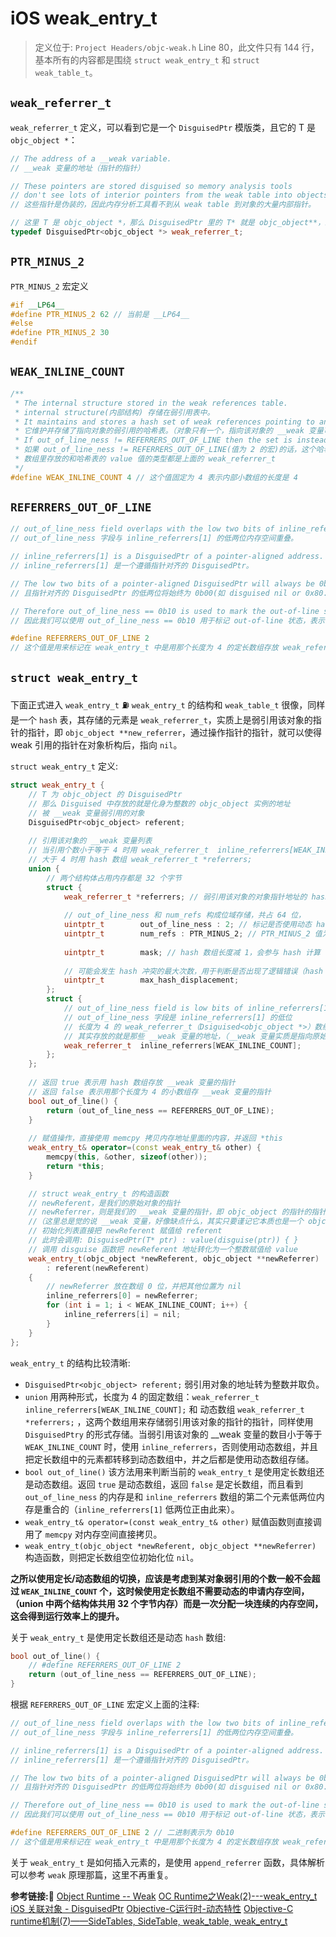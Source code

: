 #  iOS weak_entry_t

> 定义位于: `Project Headers/objc-weak.h` Line 80，此文件只有 144 行，基本所有的内容都是围绕 `struct weak_entry_t` 和 `struct weak_table_t`。

## `weak_referrer_t`
`weak_referrer_t` 定义，可以看到它是一个 `DisguisedPtr` 模版类，且它的 T 是 `objc_object *`：
```c++
// The address of a __weak variable.
// __weak 变量的地址（指针的指针）

// These pointers are stored disguised so memory analysis tools 
// don't see lots of interior pointers from the weak table into objects.
// 这些指针是伪装的，因此内存分析工具看不到从 weak table 到对象的大量内部指针。

// 这里 T 是 objc_object *，那么 DisguisedPtr 里的 T* 就是 objc_object**，即为指针的指针
typedef DisguisedPtr<objc_object *> weak_referrer_t;
```

## `PTR_MINUS_2`
`PTR_MINUS_2` 宏定义
```c++
#if __LP64__
#define PTR_MINUS_2 62 // 当前是 __LP64__
#else
#define PTR_MINUS_2 30
#endif
```

## `WEAK_INLINE_COUNT`
```c++
/**
 * The internal structure stored in the weak references table. 
 * internal structure(内部结构) 存储在弱引用表中。
 * It maintains and stores a hash set of weak references pointing to an object.
 * 它维护并存储了指向对象的弱引用的哈希表。（对象只有一个，指向该对象的 __weak 变量可以有多个）
 * If out_of_line_ness != REFERRERS_OUT_OF_LINE then the set is instead a small inline array.
 * 如果 out_of_line_ness != REFERRERS_OUT_OF_LINE(值为 2 的宏)的话，这个哈希表用一个长度为 4 的内部数组代替。
 * 数组里存放的和哈希表的 value 值的类型都是上面的 weak_referrer_t 
 */
#define WEAK_INLINE_COUNT 4 // 这个值固定为 4 表示内部小数组的长度是 4
```

## `REFERRERS_OUT_OF_LINE`
```c++
// out_of_line_ness field overlaps with the low two bits of inline_referrers[1].
// out_of_line_ness 字段与 inline_referrers[1] 的低两位内存空间重叠。

// inline_referrers[1] is a DisguisedPtr of a pointer-aligned address.
// inline_referrers[1] 是一个遵循指针对齐的 DisguisedPtr。

// The low two bits of a pointer-aligned DisguisedPtr will always be 0b00 (disguised nil or 0x80..00) or 0b11 (any other address).
// 且指针对齐的 DisguisedPtr 的低两位将始终为 0b00(如 disguised nil or 0x80..00) 或 0b11（任何其他地址）

// Therefore out_of_line_ness == 0b10 is used to mark the out-of-line state.
// 因此我们可以使用 out_of_line_ness == 0b10 用于标记 out-of-line 状态，表示使用的是定长数组还是动态数组。

#define REFERRERS_OUT_OF_LINE 2 
// 这个值是用来标记在 weak_entry_t 中是用那个长度为 4 的定长数组存放 weak_referrer_t（__weak 变量），还是用 hash 数组来存放
```

## `struct weak_entry_t`

下面正式进入 `weak_entry_t` ⛽️
`weak_entry_t` 的结构和 `weak_table_t` 很像，同样是一个 `hash` 表，其存储的元素是 `weak_referrer_t`，实质上是弱引用该对象的指针的指针，即 `objc_object **new_referrer`，通过操作指针的指针，就可以使得 weak 引用的指针在对象析构后，指向 `nil`。

`struct weak_entry_t` 定义:
```c++
struct weak_entry_t {
    // T 为 objc_object 的 DisguisedPtr
    // 那么 Disguised 中存放的就是化身为整数的 objc_object 实例的地址
    // 被 __weak 变量弱引用的对象
    DisguisedPtr<objc_object> referent;
    
    // 引用该对象的 __weak 变量列表
    // 当引用个数小于等于 4 时用 weak_referrer_t  inline_referrers[WEAK_INLINE_COUNT]
    // 大于 4 时用 hash 数组 weak_referrer_t *referrers;
    union {
        // 两个结构体占用内存都是 32 个字节
        struct {
            weak_referrer_t *referrers; // 弱引用该对象的对象指针地址的 hash 数组
            
            // out_of_line_ness 和 num_refs 构成位域存储，共占 64 位，
            uintptr_t        out_of_line_ness : 2; // 标记是否使用动态 hash 数组
            uintptr_t        num_refs : PTR_MINUS_2; // PTR_MINUS_2 值为 62。hash 数组中的元素个数
            
            uintptr_t        mask; // hash 数组长度减 1，会参与 hash 计算
            
            // 可能会发生 hash 冲突的最大次数，用于判断是否出现了逻辑错误（hash 表中的冲突次数绝对不会超过该值）
            uintptr_t        max_hash_displacement;
        };
        struct {
            // out_of_line_ness field is low bits of inline_referrers[1]
            // out_of_line_ness 字段是 inline_referrers[1] 的低位
            // 长度为 4 的 weak_referrer_t（Dsiguised<objc_object *>）数组
            // 其实存放的就是那些 __weak 变量的地址，（__weak 变量实质是指向原始对象类型的指针）
            weak_referrer_t  inline_referrers[WEAK_INLINE_COUNT];
        };
    };
    
    // 返回 true 表示用 hash 数组存放 __weak 变量的指针
    // 返回 false 表示用那个长度为 4 的小数组存 __weak 变量的指针
    bool out_of_line() {
        return (out_of_line_ness == REFERRERS_OUT_OF_LINE);
    }
    
    // 赋值操作，直接使用 memcpy 拷贝内存地址里面的内容，并返回 *this
    weak_entry_t& operator=(const weak_entry_t& other) {
        memcpy(this, &other, sizeof(other));
        return *this;
    }

    // struct weak_entry_t 的构造函数
    // newReferent，是我们的原始对象的指针
    // newReferrer，则是我们的 __weak 变量的指针，即 objc_object 的指针的指针
    //（这里总是觉的说 __weak 变量，好像缺点什么，其实只要谨记它本质也是一个 objc_object 指针就好了）
    // 初始化列表直接把 newReferent 赋值给 referent
    // 此时会调用: DisguisedPtr(T* ptr) : value(disguise(ptr)) { }
    // 调用 disguise 函数把 newReferent 地址转化为一个整数赋值给 value
    weak_entry_t(objc_object *newReferent, objc_object **newReferrer)
        : referent(newReferent)
    {
        // newReferrer 放在数组 0 位，并把其他位置为 nil
        inline_referrers[0] = newReferrer;
        for (int i = 1; i < WEAK_INLINE_COUNT; i++) {
            inline_referrers[i] = nil;
        }
    }
};
```
`weak_entry_t` 的结构比较清晰:
+ `DisguisedPtr<objc_object> referent;` 弱引用对象的地址转为整数并取负。
+ `union` 用两种形式，长度为 4 的固定数组：`weak_referrer_t  inline_referrers[WEAK_INLINE_COUNT];` 和 动态数组 `weak_referrer_t *referrers;` ，这两个数组用来存储弱引用该对象的指针的指针，同样使用 `DisguisedPtry` 的形式存储。当弱引用该对象的 __weak 变量的数目小于等于 `WEAK_INLINE_COUNT` 时，使用 `inline_referrers`，否则使用动态数组，并且把定长数组中的元素都转移到动态数组中，并之后都是使用动态数组存储。
+ `bool out_of_line()` 该方法用来判断当前的 `weak_entry_t` 是使用定长数组还是动态数组。返回 `true` 是动态数组，返回 `false` 是定长数组，而且看到 `out_of_line_ness` 的内存是和 `inline_referrers` 数组的第二个元素低两位内存是重合的（`inline_referrers[1]` 低两位正由此来）。
+ `weak_entry_t& operator=(const weak_entry_t& other)` 赋值函数则直接调用了 `memcpy` 对内存空间直接拷贝。
+ `weak_entry_t(objc_object *newReferent, objc_object **newReferrer)` 构造函数，则把定长数组空位初始化位 `nil`。

**之所以使用定长/动态数组的切换，应该是考虑到某对象弱引用的个数一般不会超过 `WEAK_INLINE_COUNT` 个，这时候使用定长数组不需要动态的申请内存空间，（union 中两个结构体共用 32  个字节内存）而是一次分配一块连续的内存空间，这会得到运行效率上的提升。**

关于 `weak_entry_t` 是使用定长数组还是动态 `hash` 数组:
```c++
bool out_of_line() {
    // #define REFERRERS_OUT_OF_LINE 2
    return (out_of_line_ness == REFERRERS_OUT_OF_LINE);
}
```
根据 `REFERRERS_OUT_OF_LINE` 宏定义上面的注释:
```c++
// out_of_line_ness field overlaps with the low two bits of inline_referrers[1].
// out_of_line_ness 字段与 inline_referrers[1] 的低两位内存空间重叠。

// inline_referrers[1] is a DisguisedPtr of a pointer-aligned address.
// inline_referrers[1] 是一个遵循指针对齐的 DisguisedPtr。

// The low two bits of a pointer-aligned DisguisedPtr will always be 0b00 (disguised nil or 0x80..00) or 0b11 (any other address).
// 且指针对齐的 DisguisedPtr 的低两位将始终为 0b00(如 disguised nil or 0x80..00) 或 0b11（任何其他地址）

// Therefore out_of_line_ness == 0b10 is used to mark the out-of-line state.
// 因此我们可以使用 out_of_line_ness == 0b10 用于标记 out-of-line 状态，表示使用的是定长数组还是动态数组。

#define REFERRERS_OUT_OF_LINE 2 // 二进制表示为 0b10
// 这个值是用来标记在 weak_entry_t 中是用那个长度为 4 的定长数组存放 weak_referrer_t（__weak 变量），还是用 hash 数组来存放
```
关于 `weak_entry_t` 是如何插入元素的，是使用 `append_referrer` 函数，具体解析可以参考 `weak` 原理那篇，这里不再重复。

**参考链接:🔗**
[Object Runtime -- Weak](https://cloud.tencent.com/developer/article/1408976)
[OC Runtime之Weak(2)---weak_entry_t](https://www.jianshu.com/p/045294e1f062)
[iOS 关联对象 - DisguisedPtr](https://www.jianshu.com/p/cce56659791b)
[Objective-C运行时-动态特性](https://zhuanlan.zhihu.com/p/59624358)
[Objective-C runtime机制(7)——SideTables, SideTable, weak_table, weak_entry_t](https://blog.csdn.net/u013378438/article/details/82790332)
